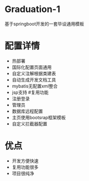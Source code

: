 # Graduation-1
基于springboot开发的一套毕设通用模板
# 配置详情
* 热部署
* 国际化配置页面通用
* 自定义注解根据类建表
* 自动生成开发文档工具
* mybatis无配置xml整合
* jsp支持
#复用功能
* 注册登录
* 管理员
* 数据库远程配置
* 主页使用bootsrap框架模板
* 自定义拦截器配置
# 优点
* 开发方便快速
* 复用功能很多
* 项目很纯净
